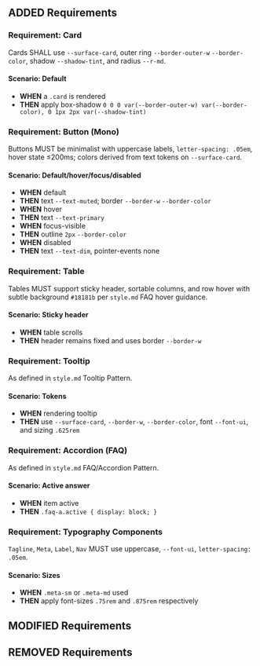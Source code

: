 ## ADDED Requirements

### Requirement: Card
Cards SHALL use `--surface-card`, outer ring `--border-outer-w` `--border-color`, shadow `--shadow-tint`, and radius `--r-md`.

#### Scenario: Default
- **WHEN** a `.card` is rendered
- **THEN** apply box-shadow `0 0 0 var(--border-outer-w) var(--border-color), 0 1px 2px var(--shadow-tint)`

### Requirement: Button (Mono)
Buttons MUST be minimalist with uppercase labels, `letter-spacing: .05em`, hover state ≤200ms; colors derived from text tokens on `--surface-card`.

#### Scenario: Default/hover/focus/disabled
- **WHEN** default
- **THEN** text `--text-muted`; border `--border-w` `--border-color`
- **WHEN** hover
- **THEN** text `--text-primary`
- **WHEN** focus-visible
- **THEN** outline `2px` `--border-color`
- **WHEN** disabled
- **THEN** text `--text-dim`, pointer-events none

### Requirement: Table
Tables MUST support sticky header, sortable columns, and row hover with subtle background `#18181b` per `style.md` FAQ hover guidance.

#### Scenario: Sticky header
- **WHEN** table scrolls
- **THEN** header remains fixed and uses border `--border-w`

### Requirement: Tooltip
As defined in `style.md` Tooltip Pattern.

#### Scenario: Tokens
- **WHEN** rendering tooltip
- **THEN** use `--surface-card`, `--border-w`, `--border-color`, font `--font-ui`, and sizing `.625rem`

### Requirement: Accordion (FAQ)
As defined in `style.md` FAQ/Accordion Pattern.

#### Scenario: Active answer
- **WHEN** item active
- **THEN** `.faq-a.active { display: block; }`

### Requirement: Typography Components
`Tagline`, `Meta`, `Label`, `Nav` MUST use uppercase, `--font-ui`, `letter-spacing: .05em`.

#### Scenario: Sizes
- **WHEN** `.meta-sm` or `.meta-md` used
- **THEN** apply font-sizes `.75rem` and `.875rem` respectively

## MODIFIED Requirements

## REMOVED Requirements


